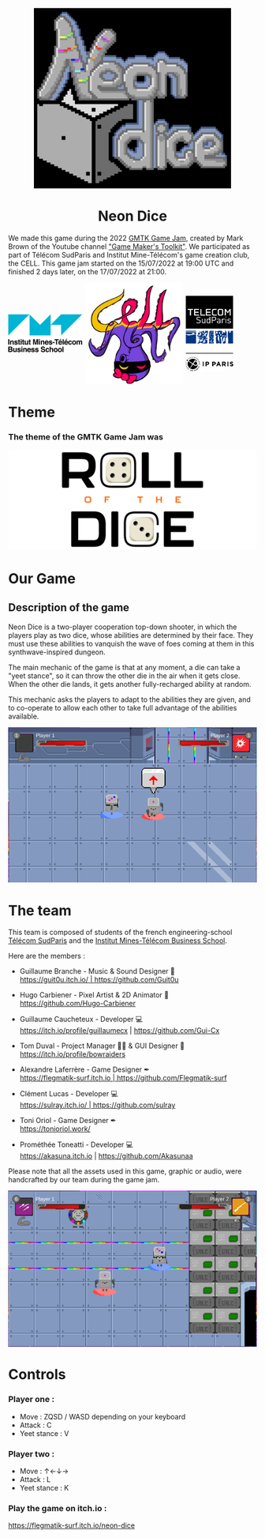 <div style="text-align: center;">
<img align="center" src="https://github.com/Gui-Cx/EnDecoudre/blob/main/ReadmeResources/NeonDiceTitle.png" alt="Logo of the Neon Dice game" width="400"/>
</div>

<h1 align="center" style="font-weight: bold">Neon Dice</h1>

We made this game during the 2022 [GMTK Game Jam](https://itch.io/jam/gmtk-jam-2022), created by Mark Brown of the Youtube channel ["Game Maker's Toolkit"](https://www.youtube.com/@GMTK/featured). We participated as part of Télécom SudParis and Institut Mine-Télécom's game creation club, the CELL.
This game jam started on the 15/07/2022 at 19:00 UTC and finished 2 days later, on the 17/07/2022 at 21:00. 

<img align="center" src="https://github.com/Gui-Cx/EnDecoudre/blob/main/ReadmeResources/Logo_IMT_Business_School.svg" alt="Logo of IMT-BS" width="150"/> <img align="center" src="https://github.com/Gui-Cx/EnDecoudre/blob/main/ReadmeResources/Logo_Cell.png" alt="Logo of the CELL" width="200"/> <img align="center" src="https://github.com/Gui-Cx/EnDecoudre/blob/main/ReadmeResources/TSP_logo.png" alt="Logo of TSP" width="100"/>

# **Theme** 
### The theme of the GMTK Game Jam was
![roll_of_the_dice](https://github.com/Gui-Cx/EnDecoudre/blob/main/ReadmeResources/RollOfTheDice.png)

# **Our Game** 

## **Description of the game**

Neon Dice is a two-player cooperation top-down shooter, in which the players play as two dice, whose abilities are determined by their face. They must use these abilities to vanquish the wave of foes coming at them in this synthwave-inspired dungeon. 

The main mechanic of the game is that at any moment, a die can take a "yeet stance", so it can throw the other die in the air when it gets close. When the other die lands, it gets another fully-recharged ability at random.  

This mechanic asks the players to adapt to the abilities they are given, and to co-operate to allow each other to take full advantage of the abilities available.

<img align="center" src="https://github.com/Gui-Cx/EnDecoudre/blob/main/ReadmeResources/Yeet.PNG" alt="Yeet stance"/>

# **The team**

This team is composed of students of the french engineering-school [Télécom SudParis](https://www.telecom-sudparis.eu/) and the [Institut Mines-Télécom Business School](https://www.imt-bs.eu/). 

Here are the members :

- Guillaume Branche - Music & Sound Designer 🎵\
https://guit0u.itch.io/ | https://github.com/Guit0u

- Hugo Carbiener - Pixel Artist & 2D Animator 🎨\
https://github.com/Hugo-Carbiener

- Guillaume Caucheteux - Developer 💻\
https://itch.io/profile/guillaumecx | https://github.com/Gui-Cx

- Tom Duval - Project Manager 👷‍♂️ & GUI Designer 🎨\
https://itch.io/profile/bowraiders


- Alexandre Laferrère - Game Designer ✒ \
https://flegmatik-surf.itch.io | https://github.com/Flegmatik-surf

- Clément Lucas - Developer 💻 \
https://sulray.itch.io/ | https://github.com/sulray

- Toni Oriol - Game Designer ✒\
https://tonioriol.work/

- Prométhée Toneatti - Developer 💻 \
https://akasuna.itch.io | https://github.com/Akasunaa

Please note that all the assets used in this game, graphic or audio, were handcrafted by our team during the game jam.

<img align="center" src="https://github.com/Gui-Cx/EnDecoudre/blob/main/ReadmeResources/Capture_1.png" alt="Screen capture of the game"/>

# **Controls** 

### Player one :

- Move : ZQSD / WASD depending on your keyboard 
- Attack : C 
- Yeet stance : V

### Player two :
- Move : ↑←↓→
- Attack : L 
- Yeet stance : K

### Play the game on itch.io :
https://flegmatik-surf.itch.io/neon-dice
